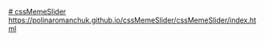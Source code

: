 [# cssMemeSlider](https://polinaromanchuk.github.io/cssMemeSlider/cssMemeSlider/index.html)
https://polinaromanchuk.github.io/cssMemeSlider/cssMemeSlider/index.html
